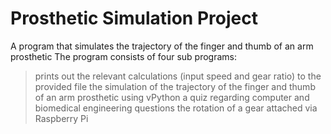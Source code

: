 # Prosthetic Simulation Project
A program that simulates the trajectory of the finger and thumb of an arm prosthetic
The program consists of four sub programs:
> prints out the relevant calculations (input speed and gear ratio) to the provided file
> the simulation of the trajectory of the finger and thumb of an arm prosthetic using vPython
> a quiz regarding computer and biomedical engineering questions
> the rotation of a gear attached via Raspberry Pi
